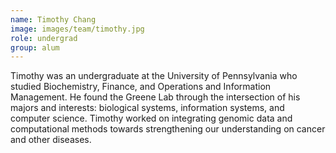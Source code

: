 ```yaml
---
name: Timothy Chang
image: images/team/timothy.jpg
role: undergrad
group: alum
---
```


Timothy was an undergraduate at the University of Pennsylvania who studied Biochemistry, Finance, and Operations and Information Management.
He found the Greene Lab through the intersection of his majors and interests: biological systems, information systems, and computer science.
Timothy worked on integrating genomic data and computational methods towards strengthening our understanding on cancer and other diseases.
